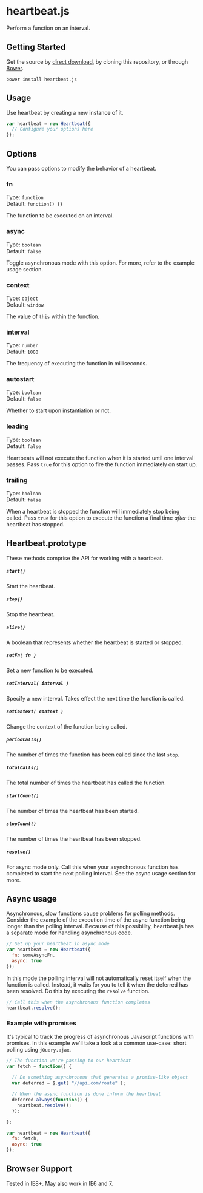 # heartbeat.js

Perform a function on an interval.

## Getting Started

Get the source by [direct download](https://github.com/jmeas/heartbeat.js/blob/master/heartbeat.min.js), by cloning this repository, or through [Bower](http://bower.io/).

`bower install heartbeat.js`

## Usage

Use heartbeat by creating a new instance of it.

```js
var heartbeat = new Heartbeat({
  // Configure your options here
});
```

## Options

You can pass options to modify the behavior of a heartbeat.

### fn
Type: `function`  
Default: `function() {}`

The function to be executed on an interval.

### async
Type: `boolean`  
Default: `false`

Toggle asynchronous mode with this option. For more, refer to the example usage section.

### context
Type: `object`  
Default: `window`

The value of `this` within the function.

### interval
Type: `number`  
Default: `1000`

The frequency of executing the function in milliseconds.

### autostart
Type: `boolean`  
Default: `false`

Whether to start upon instantiation or not.

### leading
Type: `boolean`  
Default: `false`

Heartbeats will not execute the function when it is started until one interval passes. Pass `true` for this option to fire the function immediately on start up.

### trailing
Type: `boolean`  
Default: `false`

When a heartbeat is stopped the function will immediately stop being called. Pass `true` for this option to execute the function a final time *after* the heartbeat has stopped.

## Heartbeat.prototype

These methods comprise the API for working with a heartbeat.

##### `start()`

Start the heartbeat.

##### `stop()`

Stop the heartbeat.

##### `alive()`

A boolean that represents whether the heartbeat is started or stopped.

##### `setFn( fn )`

Set a new function to be executed.

##### `setInterval( interval )`

Specify a new interval. Takes effect the next time the function is called.

##### `setContext( context )`

Change the context of the function being called.

##### `periodCalls()`

The number of times the function has been called since the last `stop`.

##### `totalCalls()`

The total number of times the heartbeat has called the function.

##### `startCount()`

The number of times the heartbeat has been started.

##### `stopCount()`

The number of times the heartbeat has been stopped.

##### `resolve()`

For async mode only. Call this when your asynchronous function has completed to
start the next polling interval. See the async usage section for more.

## Async usage

Asynchronous, slow functions cause problems for polling methods. Consider the example of the execution time of the
async function being longer than the polling interval. Because of this possibility, heartbeat.js has a separate mode for handling asynchronous code.

```js
// Set up your heartbeat in async mode
var heartbeat = new Heartbeat({
  fn: someAsyncFn,
  async: true
});
```

In this mode the polling interval will not automatically reset itself when the function is called. Instead, it waits for you to tell
it when the deferred has been resolved. Do this by executing the `resolve` function.

```js
// Call this when the asynchronous function completes
heartbeat.resolve();
```

### Example with promises

It's typical to track the progress of asynchronous Javascript functions with promises. In this example we'll take a look
at a common use-case: short polling using `jQuery.ajax`.

```js
// The function we're passing to our heartbeat
var fetch = function() {
  
  // Do something asynchronous that generates a promise-like object
  var deferred = $.get( "//api.com/route" );

  // When the async function is done inform the heartbeat
  deferred.always(function() {
    heartbeat.resolve();
  });

};

var heartbeat = new Heartbeat({
  fn: fetch,
  async: true
});
```

## Browser Support

Tested in IE8+. May also work in IE6 and 7.
